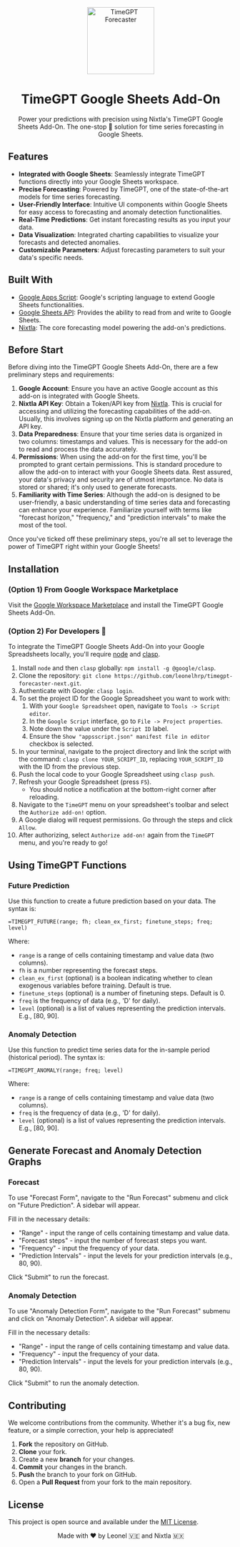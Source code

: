 <p align="center">
  <a href="#">
    <img width="150" height="150" src="https://github.com/leonelhrp/timegpt-forecaster-next/assets/5928864/d8591640-b7f0-4baf-ad0f-383e3f3a7a47" alt="TimeGPT Forecaster">
  </a>
</p>
<p align="center">
  <h1 align="center">TimeGPT Google Sheets Add-On</h1>
  <p align="center">
    Power your predictions with precision using Nixtla's TimeGPT Google Sheets Add-On. The one-stop 🎯 solution for time series forecasting in Google Sheets.
  </p>
</p>

## Features

- **Integrated with Google Sheets**: Seamlessly integrate TimeGPT functions directly into your Google Sheets workspace.
- **Precise Forecasting**: Powered by TimeGPT, one of the state-of-the-art models for time series forecasting.
- **User-Friendly Interface**: Intuitive UI components within Google Sheets for easy access to forecasting and anomaly detection functionalities.
- **Real-Time Predictions**: Get instant forecasting results as you input your data.
- **Data Visualization**: Integrated charting capabilities to visualize your forecasts and detected anomalies.
- **Customizable Parameters**: Adjust forecasting parameters to suit your data's specific needs.

## Built With

- [Google Apps Script](https://developers.google.com/apps-script): Google's scripting language to extend Google Sheets functionalities.
- [Google Sheets API](https://developers.google.com/sheets/api): Provides the ability to read from and write to Google Sheets.
- [Nixtla](https://nixtla.io/): The core forecasting model powering the add-on's predictions.

## Before Start

Before diving into the TimeGPT Google Sheets Add-On, there are a few preliminary steps and requirements:

1. **Google Account**: Ensure you have an active Google account as this add-on is integrated with Google Sheets.
2. **Nixtla API Key**: Obtain a Token/API key from [Nixtla](https://nixtla.io/). This is crucial for accessing and utilizing the forecasting capabilities of the add-on. Usually, this involves signing up on the Nixtla platform and generating an API key.
3. **Data Preparedness**: Ensure that your time series data is organized in two columns: timestamps and values. This is necessary for the add-on to read and process the data accurately.
4. **Permissions**: When using the add-on for the first time, you'll be prompted to grant certain permissions. This is standard procedure to allow the add-on to interact with your Google Sheets data. Rest assured, your data's privacy and security are of utmost importance. No data is stored or shared; it's only used to generate forecasts.
5. **Familiarity with Time Series**: Although the add-on is designed to be user-friendly, a basic understanding of time series data and forecasting can enhance your experience. Familiarize yourself with terms like "forecast horizon," "frequency," and "prediction intervals" to make the most of the tool.

Once you've ticked off these preliminary steps, you're all set to leverage the power of TimeGPT right within your Google Sheets!

## Installation

### (Option 1) From Google Workspace Marketplace

Visit the [Google Workspace Marketplace](https://workspace.google.com/marketplace/app/timegpt-google-sheet-add-on) and install the TimeGPT Google Sheets Add-On.

### (Option 2) For Developers 🚀

To integrate the TimeGPT Google Sheets Add-On into your Google Spreadsheets locally, you'll require [node](https://nodejs.org) and [clasp](https://github.com/google/clasp).

1. Install `node` and then `clasp` globally: `npm install -g @google/clasp`.
2. Clone the repository: `git clone https://github.com/leonelhrp/timegpt-forecaster-next.git`.
3. Authenticate with Google: `clasp login`.
4. To set the project ID for the Google Spreadsheet you want to work with:
    1. With your `Google Spreadsheet` open, navigate to `Tools -> Script editor`.
    2. In the `Google Script` interface, go to `File -> Project properties`.
    3. Note down the value under the `Script ID` label.
    4. Ensure the `Show "appsscript.json" manifest file in editor` checkbox is selected.
5. In your terminal, navigate to the project directory and link the script with the command: `clasp clone YOUR_SCRIPT_ID`, replacing `YOUR_SCRIPT_ID` with the ID from the previous step.
6. Push the local code to your Google Spreadsheet using `clasp push`.
7. Refresh your Google Spreadsheet (press `F5`).
    * You should notice a notification at the bottom-right corner after reloading.
8. Navigate to the `TimeGPT` menu on your spreadsheet's toolbar and select the `Authorize add-on!` option.
9. A Google dialog will request permissions. Go through the steps and click `Allow`.
10. After authorizing, select `Authorize add-on!` again from the `TimeGPT` menu, and you're ready to go!

## Using TimeGPT Functions

### Future Prediction

Use this function to create a future prediction based on your data. The syntax is:
```
=TIMEGPT_FUTURE(range; fh; clean_ex_first; finetune_steps; freq; level)
```

Where:
- `range` is a range of cells containing timestamp and value data (two columns).
- `fh` is a number representing the forecast steps.
- `clean_ex_first` (optional) is a boolean indicating whether to clean exogenous variables before training. Default is true.
- `finetune_steps` (optional) is a number of finetuning steps. Default is 0.
- `freq` is the frequency of data (e.g., 'D' for daily).
- `level` (optional) is a list of values representing the prediction intervals. E.g., [80, 90].

### Anomaly Detection

Use this function to predict time series data for the in-sample period (historical period). The syntax is:
```
=TIMEGPT_ANOMALY(range; freq; level)
```

Where:
- `range` is a range of cells containing timestamp and value data (two columns).
- `freq` is the frequency of data (e.g., 'D' for daily).
- `level` (optional) is a list of values representing the prediction intervals. E.g., [80, 90].

## Generate Forecast and Anomaly Detection Graphs

### Forecast

To use "Forecast Form", navigate to the "Run Forecast" submenu and click on "Future Prediction". A sidebar will appear.

Fill in the necessary details:
- "Range" - input the range of cells containing timestamp and value data.
- "Forecast steps" - input the number of forecast steps you want.
- "Frequency" - input the frequency of your data.
- "Prediction Intervals" - input the levels for your prediction intervals (e.g., 80, 90).

Click "Submit" to run the forecast.

### Anomaly Detection

To use "Anomaly Detection Form", navigate to the "Run Forecast" submenu and click on "Anomaly Detection". A sidebar will appear.

Fill in the necessary details:
- "Range" - input the range of cells containing timestamp and value data.
- "Frequency" - input the frequency of your data.
- "Prediction Intervals" - input the levels for your prediction intervals (e.g., 80, 90).

Click "Submit" to run the anomaly detection.

## Contributing

We welcome contributions from the community. Whether it's a bug fix, new feature, or a simple correction, your help is appreciated!

1. **Fork** the repository on GitHub.
2. **Clone** your fork.
3. Create a new **branch** for your changes.
4. **Commit** your changes in the branch.
5. **Push** the branch to your fork on GitHub.
6. Open a **Pull Request** from your fork to the main repository.

## License

This project is open source and available under the [MIT License](LICENSE).

<p align="center">
Made with ❤️ by Leonel 🇻🇪 and Nixtla 🇲🇽
</p>
